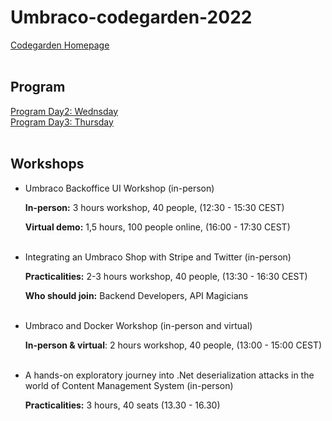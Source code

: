 # Umbraco-codegarden-2022
<a href="codegarden.umbraco.com">Codegarden Homepage</a> <br>
<br>
## Program
<a href="/program/Wednesday.png">Program Day2: Wednsday</a> <br>
<a href="/program/Thursday.png">Program Day3: Thursday</a> <br>
<br>
## Workshops
<ul>
  <li>
    Umbraco Backoffice UI Workshop (in-person)
    <p><b>In-person:</b> 3 hours workshop, 40 people, (12:30 - 15:30 CEST)</p>
    <p><b>Virtual demo:</b> 1,5 hours, 100 people online, (16:00 - 17:30 CEST)</p>
  </li>
  <br>
  <li>
    Integrating an Umbraco Shop with Stripe and Twitter (in-person)
    <p><b>Practicalities:</b> 2-3 hours workshop, 40 people, (13:30 - 16:30 CEST)</p>
    <p><b>Who should join:</b> Backend Developers, API Magicians</p>
  </li>
  <br>
  <li>
    Umbraco and Docker Workshop (in-person and virtual)
    <p><b>In-person & virtual</b>: 2 hours workshop, 40 people, (13:00 - 15:00 CEST)</p>
  </li>
  <br>
  <li>
    A hands-on exploratory journey into .Net deserialization attacks in the world of Content Management System (in-person)
    <p><b>Practicalities:</b> 3 hours, 40 seats  (13.30 - 16.30)</p>
  </li>
</ul>
